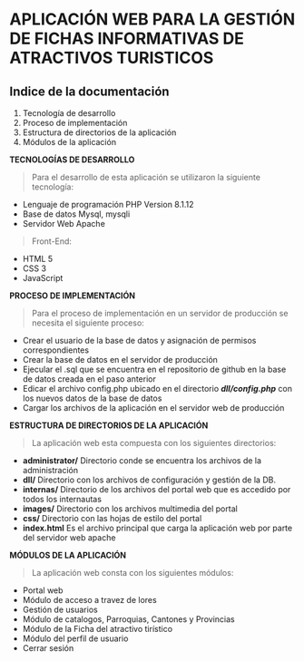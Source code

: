 # APLICACIÓN WEB PARA LA GESTIÓN DE FICHAS INFORMATIVAS DE ATRACTIVOS TURISTICOS 
## Indice de la documentación
1. Tecnología de desarrollo
2. Proceso de implementación
3. Estructura de directorios de la aplicación
4. Módulos de la aplicación


**TECNOLOGÍAS DE DESARROLLO**
> Para el desarrollo de esta aplicación se utilizaron la siguiente tecnología:
- Lenguaje de programación PHP Version 8.1.12
- Base  de datos Mysql, mysqli
- Servidor Web Apache

> Front-End:
- HTML 5
- CSS 3
- JavaScript


**PROCESO DE IMPLEMENTACIÓN**
> Para el proceso de implementación en un servidor de producción se necesita el siguiente proceso:

- Crear el usuario de la base de datos y asignación de permisos correspondientes
- Crear la base de datos en el servidor de producción
- Ejecular el .sql que se encuentra en el repositorio de github en la base de datos creada en el paso anterior
- Edicar el archivo config.php ubicado en el directorio  **_dll/config.php_** con los nuevos datos de la base de datos
- Cargar los archivos de la aplicación en el servidor web de producción 

**ESTRUCTURA DE DIRECTORIOS DE LA APLICACIÓN**
> La aplicación web esta compuesta con los siguientes directorios:

- **administrator/** Directorio conde se encuentra los archivos de la administración
- **dll/** Directorio con los archivos de configuración y gestión de la DB.
- **internas/** Directorio de los archivos del portal web que es accedido por todos los internautas
-  **images/** Directorio con los archivos multimedia del portal 
-  **css/** Directorio con las hojas de estilo del portal 
-  **index.html** Es el archivo principal que carga la aplicación web por parte del servidor web apache

**MÓDULOS DE LA APLICACIÓN**
> La aplicación web consta con los siguientes módulos:

- Portal web 
- Módulo de acceso a travez de lores
- Gestión de usuarios 
- Módulo de catalogos, Parroquias, Cantones y Provincias
- Módulo de la Ficha del atractivo tirístico 
- Módulo del perfil de usuario
- Cerrar sesión

